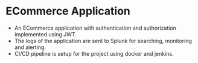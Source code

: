 # ECommerce Application

- An ECommerce application with authentication and authorization implemented using JWT.
- The logs of the application are sent to Splunk for searching, monitoring and alerting.
- CI/CD pipeline is setup for the project using docker and jenkins.
